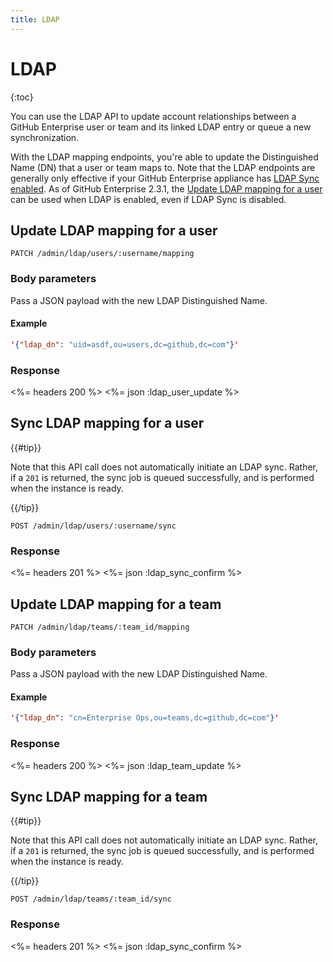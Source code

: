 ```yaml
---
title: LDAP
---
```


# LDAP

{:toc}

You can use the LDAP API to update account relationships between a GitHub Enterprise user or team and its linked LDAP entry or queue a new synchronization.

With the LDAP mapping endpoints, you're able to update the Distinguished Name (DN) that a user or team maps to. Note that the LDAP endpoints are generally only effective if your GitHub Enterprise appliance has [LDAP Sync enabled](https://help.github.com/enterprise/admin/guides/user-management/using-ldap). As of GitHub Enterprise 2.3.1, the [Update LDAP mapping for a user](#update-ldap-mapping-for-a-user) can be used when LDAP is enabled, even if LDAP Sync is disabled.

## Update LDAP mapping for a user

    PATCH /admin/ldap/users/:username/mapping

### Body parameters

Pass a JSON payload with the new LDAP Distinguished Name.

#### Example

``` json
'{"ldap_dn": "uid=asdf,ou=users,dc=github,dc=com"}'
```

### Response

<%= headers 200 %>
<%= json :ldap_user_update %>

## Sync LDAP mapping for a user

{{#tip}}

Note that this API call does not automatically initiate an LDAP sync. Rather, if a `201` is returned, the sync job is queued successfully, and is performed when the instance is ready.

{{/tip}}

    POST /admin/ldap/users/:username/sync

### Response

<%= headers 201 %>
<%= json :ldap_sync_confirm %>

## Update LDAP mapping for a team

    PATCH /admin/ldap/teams/:team_id/mapping

### Body parameters

Pass a JSON payload with the new LDAP Distinguished Name.

#### Example

``` json
'{"ldap_dn": "cn=Enterprise Ops,ou=teams,dc=github,dc=com"}'
```

### Response

<%= headers 200 %>
<%= json :ldap_team_update %>

## Sync LDAP mapping for a team

{{#tip}}

Note that this API call does not automatically initiate an LDAP sync. Rather, if a `201` is returned, the sync job is queued successfully, and is performed when the instance is ready.

{{/tip}}

    POST /admin/ldap/teams/:team_id/sync

### Response

<%= headers 201 %>
<%= json :ldap_sync_confirm %>
